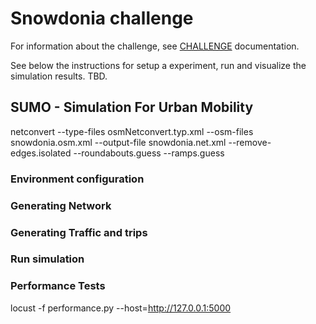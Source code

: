 # Snowdonia challenge
For information about the challenge, see [CHALLENGE](https://github.com/advecchia/backend-code-challenge/blob/master/CHALLENGE.md) documentation.

See below the instructions for setup a experiment, run and visualize the simulation results.
TBD.

## SUMO - Simulation For Urban Mobility
netconvert --type-files osmNetconvert.typ.xml --osm-files snowdonia.osm.xml --output-file snowdonia.net.xml --remove-edges.isolated --roundabouts.guess --ramps.guess

### Environment configuration
 
### Generating Network

### Generating Traffic and trips

### Run simulation

### Performance Tests
locust -f performance.py --host=http://127.0.0.1:5000
